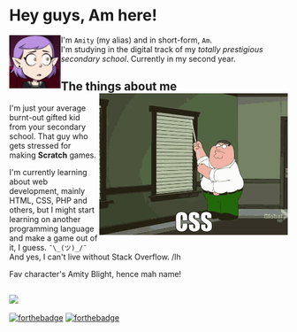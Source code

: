 # Hey guys, Am here!

<img src="./assets/amityblush.gif" align="left" height="96px">

I'm ``Amity`` (my alias) and in short-form, ``Am``.<br>
I'm studying in the digital track of my *totally prestigious secondary school*. Currently in my second year.

## The things about me <img src="assets/family-guy-css.gif" align="right" height="256px">

I'm just your average burnt-out gifted kid from your secondary school.
That guy who gets stressed for making **Scratch** games.

I'm currently learning about web development, mainly HTML, CSS, PHP and others, but I might start learning on another programming language and make a game out of it, I guess. ``¯\_(ツ)_/¯``  
And yes, I can't live without Stack Overflow. /lh

Fav character's Amity Blight, hence mah name!

##

<img src="https://github-readme-stats.vercel.app/api/top-langs/?username=theamityd&layout=compact&langs_count=10&show_icons=true&bg_color=60,BCD0E0,CFBAE1&title_color=9b1a80&text_color=000000&&border_color=ffffff&border-radius_8px">

[![forthebadge](https://forthebadge.com/images/badges/kinda-sfw.svg)](https://forthebadge.com)
[![forthebadge](https://forthebadge.com/images/badges/just-plain-nasty.svg)](https://forthebadge.com)
